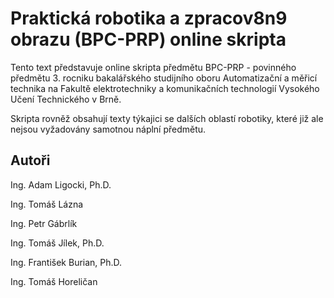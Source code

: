 # Praktická robotika a zpracov8n9 obrazu (BPC-PRP) online skripta

Tento text představuje online skripta předmětu BPC-PRP - povinného předmětu 3. rocniku bakalářského studijního oboru Automatizační a měřicí technika na Fakultě elektrotechniky a komunikačních technologií Vysokého Učení Technického v Brně.

Skripta rovněž obsahují texty týkajici se dalších oblastí robotiky, které již ale nejsou vyžadovány samotnou náplní předmětu.

## Autoři

Ing. Adam Ligocki, Ph.D.

Ing. Tomáš Lázna

Ing. Petr Gábrlík

Ing. Tomáš Jílek, Ph.D.

Ing. František Burian, Ph.D.

Ing. Tomáš Horeličan
